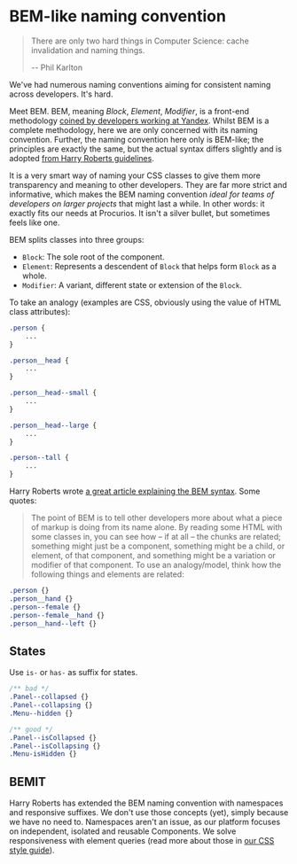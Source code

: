 # BEM-like naming convention

> There are only two hard things in Computer Science: cache invalidation and naming things.
>
> -- Phil Karlton

We've had numerous naming conventions aiming for consistent naming across developers. It's hard.

Meet BEM. BEM, meaning _Block_, _Element_, _Modifier_, is a front-end methodology [coined by developers working at Yandex](https://tech.yandex.com/bem/). Whilst BEM is a complete methodology, here we are only concerned with its naming convention. Further, the naming convention here only is BEM-like; the principles are exactly the same, but the actual syntax differs slightly and is adopted [from Harry Roberts guidelines](http://cssguidelin.es/#bem-like-naming).

It is a very smart way of naming your CSS classes to give them more transparency and meaning to other developers. They are far more strict and informative, which makes the BEM naming convention _ideal for teams of developers on larger projects_ that might last a while. In other words: it exactly fits our needs at Procurios. It isn't a silver bullet, but sometimes feels like one.

BEM splits classes into three groups:

- `Block`: The sole root of the component.
- `Element`: Represents a descendent of `Block` that helps form `Block` as a whole.
- `Modifier`: A variant, different state or extension of the `Block`.

To take an analogy (examples are CSS, obviously using the value of HTML class attributes):

```css
.person {
	...
}

.person__head {
	...
}

.person__head--small {
	...
}

.person__head--large {
	...
}

.person--tall {
	...
}
```

Harry Roberts wrote [a great article explaining the BEM syntax](http://csswizardry.com/2013/01/mindbemding-getting-your-head-round-bem-syntax/). Some quotes:

> The point of BEM is to tell other developers more about what a piece of markup is doing from its name alone. By reading some HTML with some classes in, you can see how – if at all – the chunks are related; something might just be a component, something might be a child, or element, of that component, and something might be a variation or modifier of that component. To use an analogy/model, think how the following things and elements are related:

```css
.person {}
.person__hand {}
.person--female {}
.person--female__hand {}
.person__hand--left {}
```

## States

Use `is-` or `has-` as suffix for states.

```css
/** bad */
.Panel--collapsed {}
.Panel--collapsing {}
.Menu--hidden {}

/** good */
.Panel--isCollapsed {}
.Panel--isCollapsing {}
.Menu-isHidden {}
```

## BEMIT

Harry Roberts has extended the BEM naming convention with namespaces and responsive suffixes. We don't use those concepts (yet), simply because we have no need to. Namespaces aren't an issue, as our platform focuses on independent, isolated and reusable Components. We solve responsiveness with element queries (read more about those in [our CSS style guide](https://github.com/procurios/CSS)).
